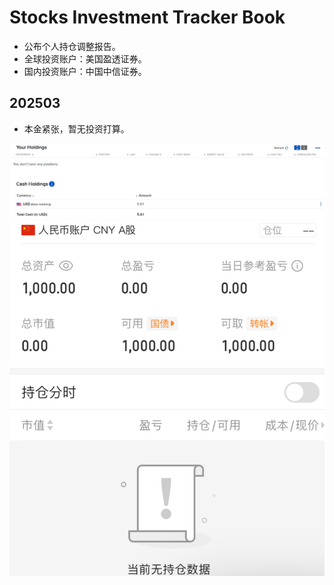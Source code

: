 # Stocks Investment Tracker Book

* 公布个人持仓调整报告。
* 全球投资账户：美国盈透证券。
* 国内投资账户：中国中信证券。

## 202503

* 本金紧张，暂无投资打算。

![](R01Files/R0120250301.png)
![](R01Files/R0120250302.png)

